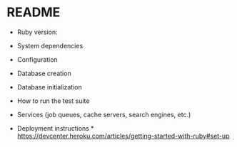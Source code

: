 # README


* Ruby version:

* System dependencies

* Configuration

* Database creation

* Database initialization

* How to run the test suite

* Services (job queues, cache servers, search engines, etc.)

* Deployment instructions *
https://devcenter.heroku.com/articles/getting-started-with-ruby#set-up
